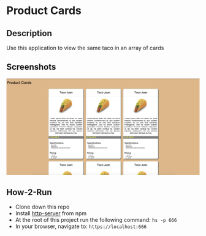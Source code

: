 # Product Cards

## Description
Use this application to view the same taco in an array of cards

## Screenshots
![Product Cards Preview](https://github.com/evangdesigns/productCards/blob/master/screenshots/Screen%20Shot%202019-09-30%20at%206.13.08%20PM.png?raw=true)

## How-2-Run
* Clone down this repo
* Install [http-server](https://www.npmjs.com/package/http-server) from npm
* At the root of this project run the following command: `hs -p 666`
* In your browser, navigate to: `https://localhost:666`